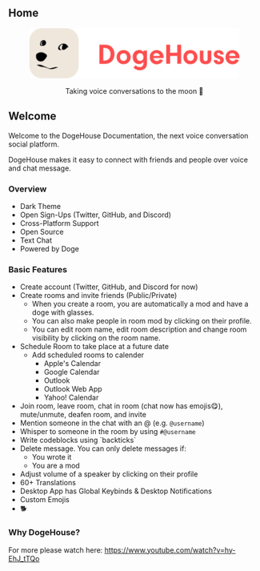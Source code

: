 ## Home
<p align="center">
<img height=100 src="https://raw.githubusercontent.com/benawad/dogehouse/staging/.redesign-assets/dogehouse_logo.svg"/>
</p>
<p align="center">
 Taking voice conversations to the moon 🚀
</p>

## Welcome
Welcome to the DogeHouse Documentation, the next voice conversation social platform.

DogeHouse makes it easy to connect with friends and people over voice and chat message.

### Overview
- Dark Theme
- Open Sign-Ups (Twitter, GitHub, and Discord)
- Cross-Platform Support
- Open Source
- Text Chat
- Powered by Doge

### Basic Features
- Create account (Twitter, GitHub, and Discord for now)
- Create rooms and invite friends (Public/Private)
  - When you create a room, you are automatically a mod and have a doge with glasses.
  - You can also make people in room mod by clicking on their profile.
  - You can edit room name, edit room description and change room visibility by clicking on the room name.
- Schedule Room to take place at a future date
  - Add scheduled rooms to calender
    - Apple's Calendar
    - Google Calendar
    - Outlook
    - Outlook Web App
    - Yahoo! Calendar
- Join room, leave room, chat in room (chat now has emojis😋), mute/unmute, deafen room, and invite
- Mention someone in the chat with an @ (e.g. `@username`)
- Whisper to someone in the room by using `#@username`
- Write codeblocks using \`backticks\`
- Delete message. You can only delete messages if:
  - You wrote it
  - You are a mod
- Adjust volume of a speaker by clicking on their profile
- 60+ Translations
- Desktop App has Global Keybinds & Desktop Notifications
- Custom Emojis
- 🐕

### Why DogeHouse?
For more please watch here: https://www.youtube.com/watch?v=hy-EhJ_tTQo
